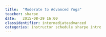 ```yaml
---
title:  "Moderate to Advanced Yoga"
teacher: sharpe
date:   2015-08-29 16:00
classidentifier: intermediateadvanced
categories: instructor schedule sharpe intro
---
```

